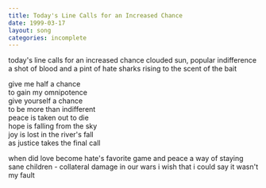 ```yaml
---
title: Today's Line Calls for an Increased Chance
date: 1999-03-17
layout: song
categories: incomplete
---
```

today's line calls for an increased chance
clouded sun, popular indifference
a shot of blood and a pint of hate
sharks rising to the scent of the bait

<div class="chorus">
  give me half a chance<br/>
  to gain my omnipotence<br/>
  give yourself a chance<br/>
  to be more than indifferent<br/>
  peace is taken out to die<br/>
  hope is falling from the sky<br/>
  joy is lost in the river's fall<br/>
  as justice takes the final call
</div>

when did love become hate's favorite game
and peace a way of staying sane
children - collateral damage in our wars
i wish that i could say it wasn't my fault
